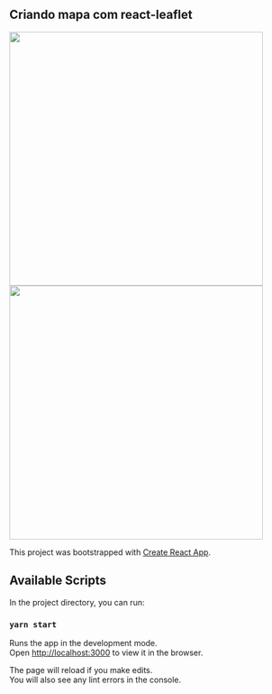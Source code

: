 ## Criando mapa com react-leaflet

<div style={{display: "flex", justifyContent: "center", alignItems: "center", gap: "10px"}}>
<img width="450px" src="https://user-images.githubusercontent.com/55901431/91598501-c4a96700-e93b-11ea-9313-03d24f9b87c3.png"/>
<img width="450px" src="https://user-images.githubusercontent.com/55901431/91598844-dc80eb00-e93b-11ea-9043-667a37689bf4.png"/>
</div>




This project was bootstrapped with [Create React App](https://github.com/facebook/create-react-app).

## Available Scripts

In the project directory, you can run:

### `yarn start`

Runs the app in the development mode.<br />
Open [http://localhost:3000](http://localhost:3000) to view it in the browser.

The page will reload if you make edits.<br />
You will also see any lint errors in the console.
